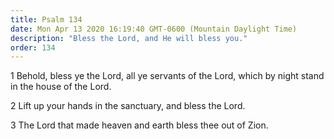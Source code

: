 ```yaml
---
title: Psalm 134
date: Mon Apr 13 2020 16:19:40 GMT-0600 (Mountain Daylight Time)
description: "Bless the Lord, and He will bless you."
order: 134
---
```


1 Behold, bless ye the Lord, all ye servants of the Lord, which by night stand in the house of the Lord.

2 Lift up your hands in the sanctuary, and bless the Lord.

3 The Lord that made heaven and earth bless thee out of Zion.
